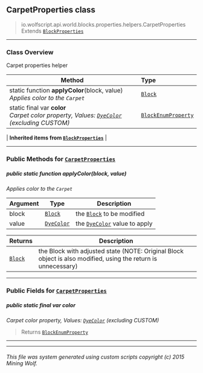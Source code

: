 ## CarpetProperties __class__

>io.wolfscript.api.world.blocks.properties.helpers.CarpetProperties
>Extends [`BlockProperties`](BlockProperties.md)

---

### Class Overview

Carpet properties helper

Method | Type   
--- | :--- 
static function __applyColor__(block, value) <br> _Applies color to the `Carpet`_ | [`Block`](../../Block.md)
static final var __color__ <br> _Carpet color property, Values: [`DyeColor`](../../../../DyeColor.md) (excluding CUSTOM)_ | [`BlockEnumProperty`](../BlockEnumProperty.md)
 |
__Inherited items from [`BlockProperties`](BlockProperties.md)__ |





---


### Public Methods for [`CarpetProperties`](CarpetProperties.md)

##### <a id='applycolor'></a>public static function __applyColor__(block, value)

_Applies color to the `Carpet`_

Argument | Type | Description  
--- | --- | --- 
block | [`Block`](../../Block.md) | the [`Block`](../../Block.md) to be modified
value | [`DyeColor`](../../../../DyeColor.md) | the [`DyeColor`](../../../../DyeColor.md) value to apply

Returns | Description
--- | --- 
[`Block`](../../Block.md) | the Block with adjusted state (NOTE: Original Block object is also modified, using the return is unnecessary)


---

### Public Fields for [`CarpetProperties`](CarpetProperties.md)

##### <a id='color'></a>public static final var __color__

_Carpet color property, Values: [`DyeColor`](../../../../DyeColor.md) (excluding CUSTOM)_

>Returns
>  [`BlockEnumProperty`](../BlockEnumProperty.md)

---


---


###### This file was system generated using custom scripts copyright (c) 2015 Mining Wolf.
	

